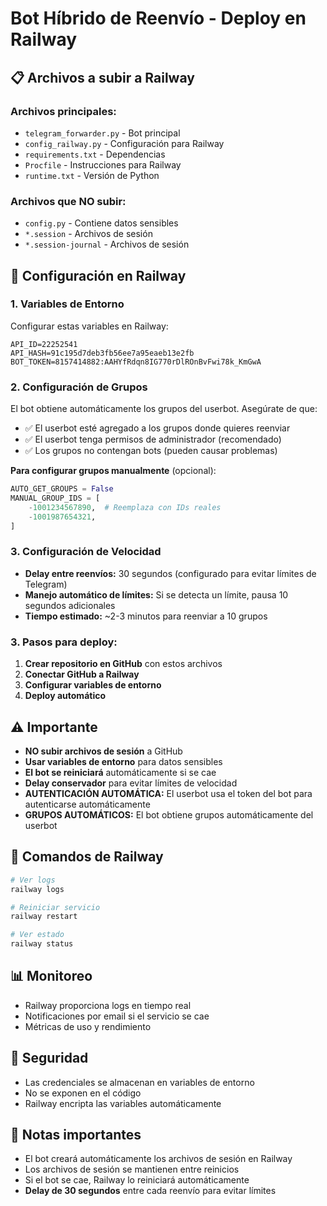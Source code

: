 # Bot Híbrido de Reenvío - Deploy en Railway

## 📋 Archivos a subir a Railway

### **Archivos principales:**
- `telegram_forwarder.py` - Bot principal
- `config_railway.py` - Configuración para Railway
- `requirements.txt` - Dependencias
- `Procfile` - Instrucciones para Railway
- `runtime.txt` - Versión de Python

### **Archivos que NO subir:**
- `config.py` - Contiene datos sensibles
- `*.session` - Archivos de sesión
- `*.session-journal` - Archivos de sesión

## 🔧 Configuración en Railway

### **1. Variables de Entorno**
Configurar estas variables en Railway:

```
API_ID=22252541
API_HASH=91c195d7deb3fb56ee7a95eaeb13e2fb
BOT_TOKEN=8157414882:AAHYfRdqn8IG770rDlROnBvFwi78k_KmGwA
```

### **2. Configuración de Grupos**
El bot obtiene automáticamente los grupos del userbot. Asegúrate de que:

- ✅ El userbot esté agregado a los grupos donde quieres reenviar
- ✅ El userbot tenga permisos de administrador (recomendado)
- ✅ Los grupos no contengan bots (pueden causar problemas)

**Para configurar grupos manualmente** (opcional):
```python
AUTO_GET_GROUPS = False
MANUAL_GROUP_IDS = [
    -1001234567890,  # Reemplaza con IDs reales
    -1001987654321,
]
```

### **3. Configuración de Velocidad**
- **Delay entre reenvíos:** 30 segundos (configurado para evitar límites de Telegram)
- **Manejo automático de límites:** Si se detecta un límite, pausa 10 segundos adicionales
- **Tiempo estimado:** ~2-3 minutos para reenviar a 10 grupos

### **3. Pasos para deploy:**

1. **Crear repositorio en GitHub** con estos archivos
2. **Conectar GitHub a Railway**
3. **Configurar variables de entorno**
4. **Deploy automático**

## ⚠️ Importante

- **NO subir archivos de sesión** a GitHub
- **Usar variables de entorno** para datos sensibles
- **El bot se reiniciará** automáticamente si se cae
- **Delay conservador** para evitar límites de velocidad
- **AUTENTICACIÓN AUTOMÁTICA:** El userbot usa el token del bot para autenticarse automáticamente
- **GRUPOS AUTOMÁTICOS:** El bot obtiene grupos automáticamente del userbot

## 🚀 Comandos de Railway

```bash
# Ver logs
railway logs

# Reiniciar servicio
railway restart

# Ver estado
railway status
```

## 📊 Monitoreo

- Railway proporciona logs en tiempo real
- Notificaciones por email si el servicio se cae
- Métricas de uso y rendimiento

## 🔐 Seguridad

- Las credenciales se almacenan en variables de entorno
- No se exponen en el código
- Railway encripta las variables automáticamente

## 📝 Notas importantes

- El bot creará automáticamente los archivos de sesión en Railway
- Los archivos de sesión se mantienen entre reinicios
- Si el bot se cae, Railway lo reiniciará automáticamente
- **Delay de 30 segundos** entre cada reenvío para evitar límites 